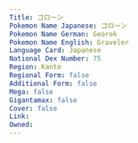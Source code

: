```yaml
---
﻿Title: ゴローン
Pokemon Name Japanese: ゴローン
Pokemon Name German: Georok
Pokemon Name English: Graveler
Language Card: Japanese
National Dex Number: 75
Region: Kanto
Regional Form: false
Additional Form: false
Mega: false
Gigantamax: false
Cover: false
Link: 
Owned: 
---
```

